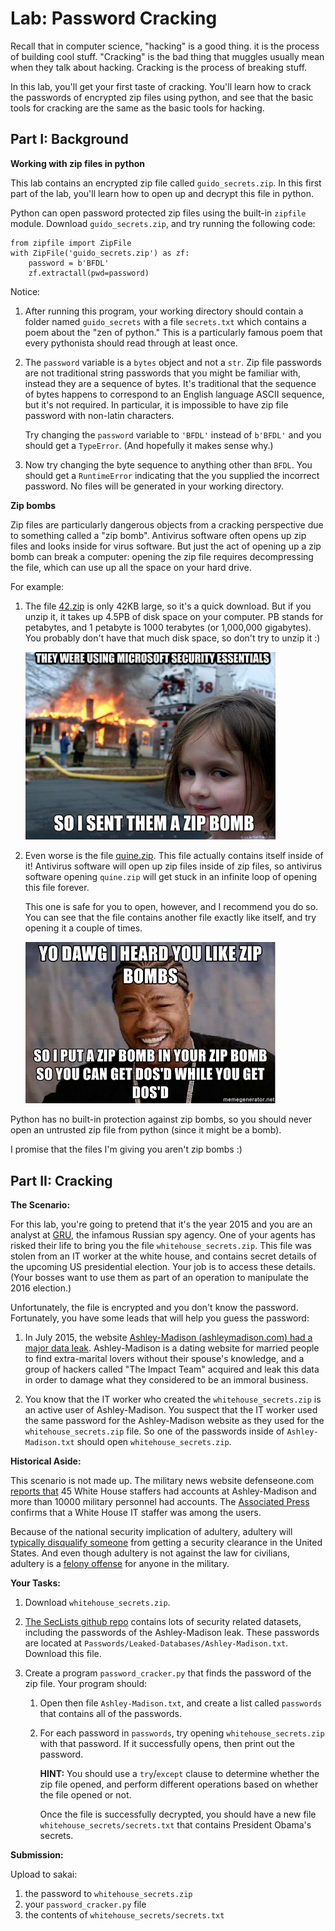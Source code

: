 # Lab: Password Cracking

Recall that in computer science,
"hacking" is a good thing.
it is the process of building cool stuff.
"Cracking" is the bad thing that muggles usually mean when they talk about hacking.
Cracking is the process of breaking stuff.

In this lab, you'll get your first taste of cracking.
You'll learn how to crack the passwords of encrypted zip files using python,
and see that the basic tools for cracking are the same as the basic tools for hacking.

## Part I: Background

**Working with zip files in python**

This lab contains an encrypted zip file called `guido_secrets.zip`.
In this first part of the lab,
you'll learn how to open up and decrypt this file in python.

Python can open password protected zip files using the built-in `zipfile` module.
Download `guido_secrets.zip`, and try running the following code:
```
from zipfile import ZipFile
with ZipFile('guido_secrets.zip') as zf:
    password = b'BFDL'
    zf.extractall(pwd=password)
```
Notice:
1. After running this program,
    your working directory should contain a folder named `guido_secrets` with a file `secrets.txt` which contains a poem about the "zen of python."
    This is a particularly famous poem that every pythonista should read through at least once.

1. The `password` variable is a `bytes` object and not a `str`.
   Zip file passwords are not traditional string passwords that you might be familiar with,
   instead they are a sequence of bytes.
   It's traditional that the sequence of bytes happens to correspond to an English language ASCII sequence,
   but it's not required.
   In particular, it is impossible to have zip file password with non-latin characters.

   Try changing the `password` variable to `'BFDL'` instead of `b'BFDL'` and you should get a `TypeError`.
   (And hopefully it makes sense why.)

1. Now try changing the byte sequence to anything other than `BFDL`.
   You should get a `RuntimeError` indicating that the you supplied the incorrect password.
   No files will be generated in your working directory.

**Zip bombs**

Zip files are particularly dangerous objects from a cracking perspective due to something called a "zip bomb".
Antivirus software often opens up zip files and looks inside for virus software.
But just the act of opening up a zip bomb can break a computer:
opening the zip file requires decompressing the file,
which can use up all the space on your hard drive.

For example:

1. The file [42.zip](https://unforgettable.dk/) is only 42KB large,
   so it's a quick download.
   But if you unzip it, it takes up 4.5PB of disk space on your computer.
   PB stands for petabytes, and 1 petabyte is 1000 terabytes (or 1,000,000 gigabytes).
   You probably don't have that much disk space,
   so don't try to unzip it :)

   <img src=zipbomb.jpg width=400px>

1. Even worse is the file [quine.zip](https://wgreenberg.github.io/quine.zip/).
   This file actually contains itself inside of it!
   Antivirus software will open up zip files inside of zip files,
   so antivirus software opening `quine.zip` will get stuck in an infinite loop of opening this file forever.

   This one is safe for you to open, however, and I recommend you do so.
   You can see that the file contains another file exactly like itself,
   and try opening it a couple of times.

   <img src=zipbomb-dawg.jpg width=400px>

Python has no built-in protection against zip bombs,
so you should never open an untrusted zip file from python
(since it might be a bomb).

I promise that the files I'm giving you aren't zip bombs :)
   
## Part II: Cracking

**The Scenario:**

For this lab, you're going to pretend that it's the year 2015 and you are an analyst at [GRU](https://en.wikipedia.org/wiki/GRU),
the infamous Russian spy agency.
One of your agents has risked their life to bring you the file `whitehouse_secrets.zip`.
This file was stolen from an IT worker at the white house,
and contains secret details of the upcoming US presidential election.
Your job is to access these details.
(Your bosses want to use them as part of an operation to manipulate the 2016 election.)

Unfortunately, the file is encrypted and you don't know the password.
Fortunately, you have some leads that will help you guess the password:

1. In July 2015, the website [Ashley-Madison (ashleymadison.com) had a major data leak](https://en.wikipedia.org/wiki/Ashley_Madison_data_breach).
   Ashley-Madison is a dating website for married people to find extra-marital lovers without their spouse's knowledge,
   and a group of hackers called "The Impact Team" acquired and leak this data in order to damage what they considered to be an immoral business.

1. You know that the IT worker who created the `whitehouse_secrets.zip` is an active user of Ashley-Madison.
   You suspect that the IT worker used the same password for the Ashley-Madison website as they used for the `whitehouse_secrets.zip` file.
   So one of the passwords inside of `Ashley-Madison.txt` should open `whitehouse_secrets.zip`.

**Historical Aside:**

This scenario is not made up.
The military news website defenseone.com [reports that](https://www.defenseone.com/threats/2015/08/ashley-madison-hack-opm-government-military/119279/) 45 White House staffers had accounts at Ashley-Madison and more than 10000 military personnel had accounts.
The [Associated Press](https://apnews.com/article/1c34b10bff3744f386706480333ef9f5) confirms that a White House IT staffer was among the users.

Because of the national security implication of adultery,
adultery will [typically disqualify someone](https://news.clearancejobs.com/2013/01/15/adultery-and-security-clearances/) from getting a security clearance in the United States.
And even though adultery is not against the law for civilians,
adultery is a [felony offense](https://militarybenefits.info/ucmj-adultery/) for anyone in the military.

**Your Tasks:**

1. Download `whitehouse_secrets.zip`.

1. [The SecLists github repo](https://github.com/danielmiessler/SecLists/) contains lots of security related datasets,
   including the passwords of the Ashley-Madison leak.
    These passwords are located at `Passwords/Leaked-Databases/Ashley-Madison.txt`.
    Download this file.

1. Create a program `password_cracker.py` that finds the password of the zip file.
   Your program should:

    1. Open then file `Ashley-Madison.txt`,
       and create a list called `passwords` that contains all of the passwords.

    1. For each password in `passwords`,
       try opening `whitehouse_secrets.zip` with that password.
       If it successfully opens, then print out the password.

       **HINT:**
       You should use a `try`/`except` clause to determine whether the zip file opened,
       and perform different operations based on whether the file opened or not.

       Once the file is successfully decrypted,
       you should have a new file `whitehouse_secrets/secrets.txt` that contains President Obama's secrets.

**Submission:**

Upload to sakai:
1. the password to `whitehouse_secrets.zip`
1. your `password_cracker.py` file
1. the contents of `whitehouse_secrets/secrets.txt`
